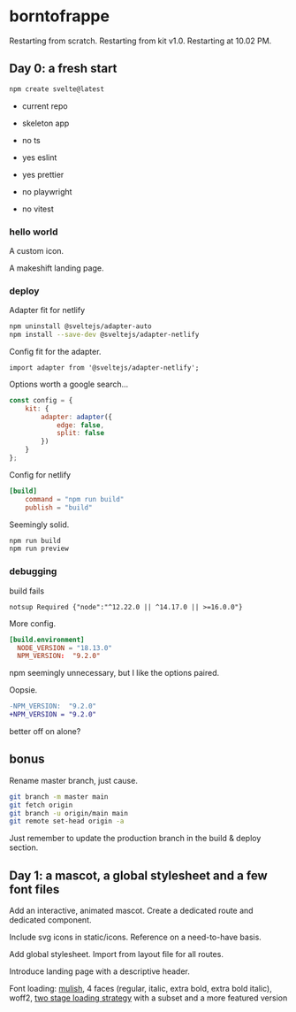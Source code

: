 # borntofrappe

Restarting from scratch. Restarting from kit v1.0. Restarting at 10.02 PM.

## Day 0: a fresh start

```bash
npm create svelte@latest
```

- current repo

- skeleton app

- no ts

- yes eslint

- yes prettier

- no playwright

- no vitest

### hello world

A custom icon.

A makeshift landing page.

### deploy <!-- fingers crossed -->

Adapter fit for netlify

```bash
npm uninstall @sveltejs/adapter-auto
npm install --save-dev @sveltejs/adapter-netlify
```

Config fit for the adapter.

```
import adapter from '@sveltejs/adapter-netlify';
```

Options worth a google search...

```js
const config = {
	kit: {
		adapter: adapter({
			edge: false,
			split: false
		})
	}
};
```

Config for netlify

```toml
[build]
    command = "npm run build"
    publish = "build"
```

Seemingly solid.

```bash
npm run build
npm run preview
```

### debugging

build fails

```text
notsup Required {"node":"^12.22.0 || ^14.17.0 || >=16.0.0"}
```

More config.

```toml
[build.environment]
  NODE_VERSION = "18.13.0"
  NPM_VERSION:  "9.2.0"
```

npm seemingly unnecessary, but I like the options paired.

Oopsie.

```diff
-NPM_VERSION:  "9.2.0"
+NPM_VERSION = "9.2.0"
```

better off on alone?

## bonus

Rename master branch, just cause.

```bash
git branch -m master main
git fetch origin
git branch -u origin/main main
git remote set-head origin -a
```

Just remember to update the production branch in the build & deploy section.

## Day 1: a mascot, a global stylesheet and a few font files

Add an interactive, animated mascot. Create a dedicated route and dedicated component.

Include svg icons in static/icons. Reference on a need-to-have basis.

Add global stylesheet. Import from layout file for all routes.

Introduce landing page with a descriptive header.

Font loading: [mulish](https://fonts.google.com/specimen/Mulish), 4 faces (regular, italic, extra bold, extra bold italic), woff2, [two stage loading strategy](https://www.zachleat.com/web/css-tricks-web-fonts/) with a subset and a more featured version <!-- worth a more detailed write-up to remember the process -->
